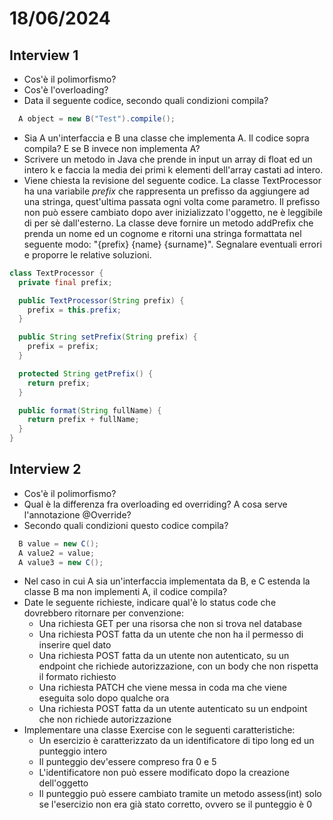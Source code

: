 # 18/06/2024
## Interview 1
- Cos'è il polimorfismo?
- Cos'è l'overloading?
- Data il seguente codice, secondo quali condizioni compila?
```java
  A object = new B("Test").compile();
```
  - Sia A un'interfaccia e B una classe che implementa A. Il codice sopra compila? E se B invece non implementa A?
- Scrivere un metodo in Java che prende in input un array di float ed un intero k e faccia la media dei primi k elementi dell'array castati ad intero.
- Viene chiesta la revisione del seguente codice. La classe TextProcessor ha una variabile *prefix* che rappresenta un prefisso da aggiungere ad una stringa, quest'ultima passata ogni volta come parametro. Il prefisso non può essere cambiato dopo aver inizializzato l'oggetto, ne è leggibile di per sè dall'esterno. La classe deve fornire un metodo addPrefix che prenda un nome ed un cognome e ritorni una stringa formattata nel seguente modo: "{prefix} {name} {surname}". Segnalare eventuali errori e proporre le relative soluzioni.
```java
class TextProcessor {
  private final prefix;

  public TextProcessor(String prefix) {
    prefix = this.prefix;
  }

  public String setPrefix(String prefix) {
    prefix = prefix;
  }

  protected String getPrefix() {
    return prefix;
  }

  public format(String fullName) {
    return prefix + fullName;
  }
}
```

## Interview 2
- Cos'è il polimorfismo?
- Qual è la differenza fra overloading ed overriding? A cosa serve l'annotazione @Override?
- Secondo quali condizioni questo codice compila?
```java
  B value = new C();
  A value2 = value;
  A value3 = new C();
```
  - Nel caso in cui A sia un'interfaccia implementata da B, e C estenda la classe B ma non implementi A, il codice compila?
- Date le seguente richieste, indicare qual'è lo status code che dovrebbero ritornare per convenzione:
  - Una richiesta GET per una risorsa che non si trova nel database
  - Una richiesta POST fatta da un utente che non ha il permesso di inserire quel dato
  - Una richiesta POST fatta da un utente non autenticato, su un endpoint che richiede autorizzazione, con un body che non rispetta il formato richiesto
  - Una richiesta PATCH che viene messa in coda ma che viene eseguita solo dopo qualche ora
  - Una richiesta POST fatta da un utente autenticato su un endpoint che non richiede autorizzazione
- Implementare una classe Exercise con le seguenti caratteristiche:
    - Un esercizio è caratterizzato da un identificatore di tipo long ed un punteggio intero
    - Il punteggio dev'essere compreso fra 0 e 5
    - L'identificatore non può essere modificato dopo la creazione dell'oggetto
    - Il punteggio può essere cambiato tramite un metodo assess(int) solo se l'esercizio non era già stato corretto, ovvero se il punteggio è 0

